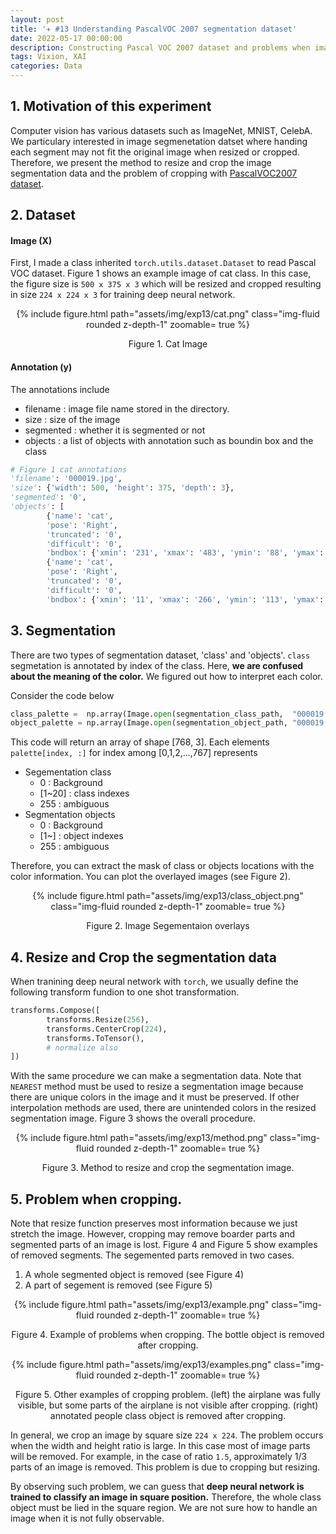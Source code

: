 ```yaml
---
layout: post
title: '✈️ #13 Understanding PascalVOC 2007 segmentation dataset'
date: 2022-05-17 00:00:00 
description: Constructing Pascal VOC 2007 dataset and problems when image is reshaped.
tags: Vixion, XAI
categories: Data
---
```


## 1. Motivation of this experiment 

Computer vision has various datasets such as ImageNet, MNIST, CelebA. 
We particulary interested in image segmenetation datset where handing each segment may not fit the original image when resized or cropped. Therefore, we present the method to resize and crop the image segmentation data and the problem of cropping with [PascalVOC2007 dataset](http://host.robots.ox.ac.uk/pascal/VOC/index.html). 


## 2. Dataset

#### Image (X)

First, I made a class inherited `torch.utils.dataset.Dataset` to read Pascal VOC dataset. Figure 1 shows an example image of cat class. 
In this case, the figure size is `500 x 375 x 3` which will be resized and cropped resulting in size `224 x 224 x 3` for training deep neural network. 

<center>
<div class="row justify-content-sm-center">
        <div class="col-sm-6 mt-1 mt-md-0">
        {% include figure.html path="assets/img/exp13/cat.png" class="img-fluid rounded z-depth-1" zoomable= true %}
        </div>          
</div>
<p> Figure 1. Cat Image</p> 

</center>

#### Annotation (y)

The annotations include

* filename  : image file name stored in the directory.
* size  : size of the image
* segmented : whether it is segmented or not
* objects : a list of objects with annotation such as boundin box and the class


```python
# Figure 1 cat annotations 
'filename': '000019.jpg', 
'size': {'width': 500, 'height': 375, 'depth': 3},
'segmented': '0',
'objects': [
        {'name': 'cat',
        'pose': 'Right',
        'truncated': '0',
        'difficult': '0',
        'bndbox': {'xmin': '231', 'xmax': '483', 'ymin': '88', 'ymax': '256'}},
        {'name': 'cat',
        'pose': 'Right',
        'truncated': '0',
        'difficult': '0',
        'bndbox': {'xmin': '11', 'xmax': '266', 'ymin': '113', 'ymax': '259'}}]}
```



## 3. Segmentation 

There are two types of segmentation dataset, 'class' and 'objects'. `class` segmetation is annotated by index of the class. Here, **we are confused about the meaning of the color.**  We figured out how to interpret each color. 

Consider the code below

```python
class_palette =  np.array(Image.open(segmentation_class_path,  "000019.png")).getpalette()).reshape((-1,3))
object_palette = np.array(Image.open(segmentation_object_path, "000019.png")).getpalette()).reshape((-1,3))
```

This code will return an array of shape [768, 3]. 
Each elements `palette[index, :]` for index among [0,1,2,...,767] represents 

* Segementation class 
  * 0 : Background
  * [1~20] : class indexes
  * 255 : ambiguous
* Segmentation objects
  * 0 : Background
  * [1~] : object indexes
  * 255 : ambiguous

Therefore, you can extract the mask of class or objects locations with the color information. You can plot the overlayed images (see Figure 2).

<center>
<div class="row mt-3">
        <div class="col-sm mt-3 mt-md-0">
        {% include figure.html path="assets/img/exp13/class_object.png" class="img-fluid rounded z-depth-1" zoomable= true %}
        </div>    
</div>
<p> Figure 2. Image Segementaion overlays</p> 
</center>


## 4. Resize and Crop the segmentation data

When tranining deep neural network with `torch`, we usually define the following transform fundion to one shot transformation. 

```python
transforms.Compose([
        transforms.Resize(256),
        transforms.CenterCrop(224),
        transforms.ToTensor(),   
        # normalize also
])
```

With the same procedure we can make a segmentation data. Note that `NEAREST` method must be used to resize a segmentation image because there are unique colors in the image and it must be preserved. If other interpolation methods are used, there are unintended colors in the resized segmentation image. Figure 3 shows the overall procedure. 


<center>
<div class="row mt-3">
        <div class="col-sm mt-3 mt-md-0">
        {% include figure.html path="assets/img/exp13/method.png" class="img-fluid rounded z-depth-1" zoomable= true %}
        </div>    
</div>
<p> Figure 3. Method to resize and crop the segmentation image.</p> 
</center>



## 5. Problem when cropping. 

Note that resize function preserves most information because we just stretch the image. However, cropping may remove boarder parts and segmented parts of an image is lost. Figure 4 and Figure 5 show  examples of removed segments. The segemented parts removed in two cases. 

1. A whole segmented object is removed (see Figure 4)
2. A part of segement is removed (see Figure 5)

<center>
<div class="row mt-3">
        <div class="col-sm mt-3 mt-md-0">
        {% include figure.html path="assets/img/exp13/example.png" class="img-fluid rounded z-depth-1" zoomable= true %}
        </div>    
</div>
<p> Figure 4. Example of problems when cropping. The bottle object is removed after cropping.</p> 
</center>

<center>
<div class="row mt-3">
        <div class="col-sm mt-3 mt-md-0">
        {% include figure.html path="assets/img/exp13/examples.png" class="img-fluid rounded z-depth-1" zoomable= true %}
        </div>    
</div>
<p> Figure 5. Other examples of cropping problem. (left) the airplane was fully visible, but some parts of the airplane is not visible after cropping. (right)  annotated people class object is removed after cropping. </p> 
</center>

In general, we crop an image by square size `224 x 224`. The problem occurs when the width and height ratio is large. In this case most of image parts will be removed. For example, in the case of ratio `1.5`, approximately 1/3 parts of an image is removed. This problem is due to cropping but resizing. 

By observing such problem, we can guess that **deep neural network is trained to classify an image in square position.** Therefore, the whole class object must be lied in the square region. We are not sure how to handle an image when it is not fully observable.  
